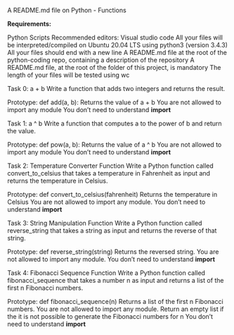 A README.md file on Python - Functions

**Requirements:**

Python Scripts
Recommended editors: Visual studio code
All your files will be interpreted/compiled on Ubuntu 20.04 LTS using python3 (version 3.4.3)
All your files should end with a new line
A README.md file at the root of the python-coding repo, containing a description of the repository
A README.md file, at the root of the folder of this project, is mandatory
The length of your files will be tested using wc

Task 0: a + b
Write a function that adds two integers and returns the result.

Prototype: def add(a, b):
Returns the value of a + b
You are not allowed to import any module
You don’t need to understand __import__

Task 1: a ^ b
Write a function that computes a to the power of b and return the value.

Prototype: def pow(a, b):
Returns the value of a ^ b
You are not allowed to import any module
You don’t need to understand __import__

Task 2: Temperature Converter Function
Write a Python function called convert_to_celsius that takes a temperature in Fahrenheit as input and returns the temperature in Celsius.

Prototype: def convert_to_celsius(fahrenheit)
Returns the temperature in Celsius
You are not allowed to import any module.
You don’t need to understand __import__

Task 3: String Manipulation Function
Write a Python function called reverse_string that takes a string as input and returns the reverse of that string.

Prototype: def reverse_string(string)
Returns the reversed string.
You are not allowed to import any module.
You don’t need to understand __import__

Task 4: Fibonacci Sequence Function
Write a Python function called fibonacci_sequence that takes a number n as input and returns a list of the first n Fibonacci numbers.

Prototype: def fibonacci_sequence(n)
Returns a list of the first n Fibonacci numbers.
You are not allowed to import any module.
Return an empty list if the it is not possible to generate the Fibonacci numbers for n
You don’t need to understand __import__